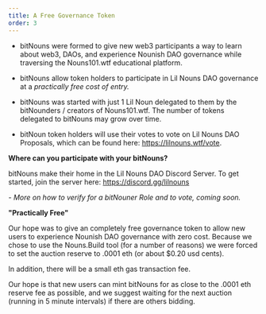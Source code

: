 ```yaml
---
title: A Free Governance Token
order: 3
---
```


- bitNouns were formed to give new web3 participants a way to learn about web3, DAOs, and experience Nounish DAO governance while traversing the Nouns101.wtf educational platform.

- bitNouns allow token holders to participate in Lil Nouns DAO governance at a *practically free cost of entry.*

- bitNouns was started with just 1 Lil Noun delegated to them by the bitNounders / creators of Nouns101.wtf. The number of tokens delegated to bitNouns may grow over time.

- bitNoun token holders will use their votes to vote on Lil Nouns DAO Proposals, which can be found here: https://lilnouns.wtf/vote.

**Where can you participate with your bitNouns?**

bitNouns make their home in the Lil Nouns DAO Discord Server. To get started, join the server here: https://discord.gg/lilnouns

*- More on how to verify for a bitNouner Role and to vote, coming soon.*

**"Practically Free"** 

Our hope was to give an completely free governance token to allow new users to experience Nounish DAO governance with zero cost. Because we chose to use the Nouns.Build tool (for a number of reasons) we were forced to set the auction reserve to .0001 eth (or about $0.20 usd cents). 

In addition, there will be a small eth gas transaction fee.

Our hope is that new users can mint bitNouns for as close to the .0001 eth reserve fee as possible, and we suggest waiting for the next auction (running in 5 minute intervals) if there are others bidding. 

